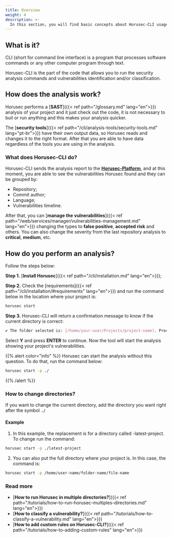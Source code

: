 ```yaml
---
title: Overview
weight: 4
description: >-
  In this section, you will find basic concepts about Horusec-CLI usage.
---
```


## **What is it?** 
CLI (short for command line interface) is a program that processes software commands or any other computer program through text.

Horusec-CLI is the part of the code that allows you to run the security analysis commands and vulnerabilities identification and/or classification.

## **How does the analysis work?** 
 
Horusec performs a [**SAST**]({{< ref path="/glossary.md" lang="en">}}) analysis of your project and it just check out the code, it is not necessary to buil or run anything and this makes your analysis quicker. 

The [**security tools**]({{< ref path="/cli/analysis-tools/security-tools.md" lang="pt-br">}}) have their own output data, so Horusec reads and changes it to the right format. After that you are able to have data regardless of the tools you are using in the analysis.


### **What does Horusec-CLI do?**
Horusec-CLI sends the analysis report to the [**Horusec-Platform**](https://github.com/ZupIT/horusec-platform), and at this moment, you are able to see the vulnerabilities Horusec found and they can be grouped by: 

- Repository; 
- Commit author;
- Language;
- Vulnerabilities timeline. 

After that, you can [**manage the vulnerabilities**]({{< ref path="/web/services/manager/vulnerabilities-management.md" lang="en">}}) changing the types to **false positive**, **accepted risk** and others. 
You can also change the severity from the last repository analysis to **critical**, **medium**, etc. 

## **How do you perform an analysis?**
Follow the steps below: 

**Step 1.** [**Install Horusec**]({{< ref path="/cli/installation.md" lang="en">}});

**Step 2.** Check the [requirements]({{< ref path="/cli/installation/#requirements" lang="en">}}) and run the command below in the location where your project is:

```bash
horusec start
```

**Step 3.** Horusec-CLI will return a confirmation message to know if the current directory is correct:

```bash
✔ The folder selected is: [/home/your-user/Projects/project-name]. Proceed? [Y/n]: Y
```

Select **Y** and press **ENTER** to continue. Now the tool will start the analysis showing your project's vulnerabilities.

{{% alert color="info" %}}
Horusec can start the analysis without this question. To do that, run the command below: 

```bash
horusec start -p ./
```
{{% /alert %}}


### **How to change directories?**

If you want to change the current directory, add the directory you want right after the symbol **`./`** 
 
#### **Example** 
1. In this example, the replacement is for a directory called -latest-project. To change run the command:

```bash
horusec start -p ./latest-project
```

2. You can also put the full directory where your project is. In this case, the command is:

```bash
horusec start -p /home/user-name/folder-name/file-name
```

### Read more
- [**How to run Horusec in multiple directories?**]({{< ref path="/tutorials/how-to-run-horusec-multiples-directories.md" lang="en">}})
- [**How to classify a vulnerability?**]({{< ref path="/tutorials/how-to-classify-a-vulnerability.md" lang="en">}})
- [**How to add custom rules on Horusec-CLI?**]({{< ref path="/tutorials/how-to-adding-custom-rules" lang="en">}})
